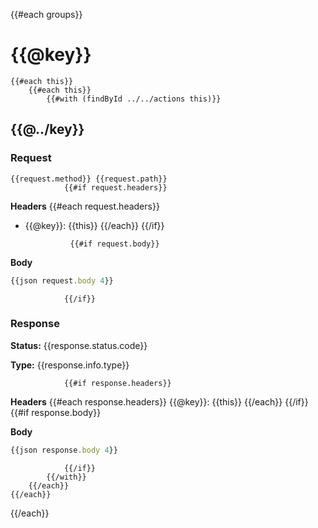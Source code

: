 {{#each groups}}
# {{@key}} 
    {{#each this}}
        {{#each this}}
            {{#with (findById ../../actions this)}}

## {{@../key}}
    
### Request

    {{request.method}} {{request.path}}
                {{#if request.headers}}
**Headers**
                    {{#each request.headers}}
* {{@key}}: {{this}}
                    {{/each}}
                {{/if}}

                {{#if request.body}}
**Body**
```javascript          
{{json request.body 4}}
```
                {{/if}}

### Response

**Status:** {{response.status.code}} 

**Type:** {{response.info.type}}

                {{#if response.headers}}

**Headers**
                    {{#each response.headers}}
        {{@key}}: {{this}}
                    {{/each}}
                {{/if}}
                {{#if response.body}}

**Body**
```javascript 
{{json response.body 4}}
```
                {{/if}}
            {{/with}}
        {{/each}}
    {{/each}}
{{/each}}